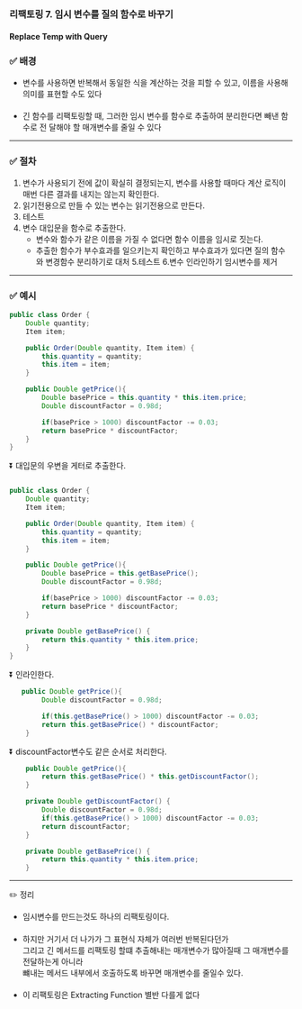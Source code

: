 ### 리팩토링 7. 임시 변수를 질의 함수로 바꾸기
####  Replace Temp with Query

### ✅ 배경

- 변수를 사용하면 반복해서 동일한 식을 계산하는 것을 피할 수 있고, 이름을 사용해 의미를
  표현할 수도 있다
####
- 긴 함수를 리팩토링할 때, 그러한 임시 변수를 함수로 추출하여 분리한다면 빼낸 함수로 전
  달해야 할 매개변수를 줄일 수 있다

---
### ✅ 절차
1. 변수가 사용되기 전에 값이 확실히 결정되는지, 변수를 사용할 때마다 계산 로직이 매번 다른 결과를 내지는 않는지 확인한다.
2. 읽기전용으로 만들 수 있는 변수는 읽기전용으로 만든다.
3. 테스트
4. 변수 대입문을 함수로 추출한다.
    - 변수와 함수가 같은 이름을 가질 수 없다면 함수 이름을 임시로 짓는다.
    - 추출한 함수가 부수효과를 일으키는지 확인하고 부수효과가 있다면 질의 함수와 변경함수 분리하기로 대처
5.테스트
6.변수 인라인하기 임시변수를 제거

---
### ✅ 예시

```java
public class Order {
    Double quantity;
    Item item;

    public Order(Double quantity, Item item) {
        this.quantity = quantity;
        this.item = item;
    }

    public Double getPrice(){
        Double basePrice = this.quantity * this.item.price;
        Double discountFactor = 0.98d;

        if(basePrice > 1000) discountFactor -= 0.03;
        return basePrice * discountFactor;
    }
}
```
⏬ 대입문의 우변을 게터로 추출한다.
```java

public class Order {
    Double quantity;
    Item item;

    public Order(Double quantity, Item item) {
        this.quantity = quantity;
        this.item = item;
    }

    public Double getPrice(){
        Double basePrice = this.getBasePrice();
        Double discountFactor = 0.98d;

        if(basePrice > 1000) discountFactor -= 0.03;
        return basePrice * discountFactor;
    }

    private Double getBasePrice() {
        return this.quantity * this.item.price;
    }
}
```
⏬ 인라인한다.
```java
   public Double getPrice(){
        Double discountFactor = 0.98d;

        if(this.getBasePrice() > 1000) discountFactor -= 0.03;
        return this.getBasePrice() * discountFactor;
    }

```
⏬ discountFactor변수도 같은 순서로 처리한다.

```java
    public Double getPrice(){
        return this.getBasePrice() * this.getDiscountFactor();
    }

    private Double getDiscountFactor() {
        Double discountFactor = 0.98d;
        if(this.getBasePrice() > 1000) discountFactor -= 0.03;
        return discountFactor;
    }

    private Double getBasePrice() {
        return this.quantity * this.item.price;
    }
```
---

✏️ 정리
- 임시변수를 만드는것도 하나의 리팩토링이다.
####
- 하지만 거기서 더 나가가 그 표현식 자체가 여러번 반복된다던가 <br>
그리고 긴 메서드를 리팩토링 할떄 추출해내는 매개변수가 많아질때 그 매개변수를 전달하는게 아니라 <br>
뺴내는 메서드 내부에서 호출하도록 바꾸면 매개변수를 줄일수 있다.
####
- 이 리팩토링은 Extracting Function 별반 다를게 없다